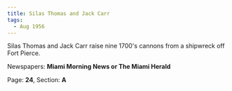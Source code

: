```yaml
---  
title: Silas Thomas and Jack Carr  
tags:  
  - Aug 1956  
---  
```

  
Silas Thomas and Jack Carr raise nine 1700's cannons from a shipwreck off Fort Pierce.  
  
Newspapers: **Miami Morning News or The Miami Herald**  
  
Page: **24**, Section: **A** 
